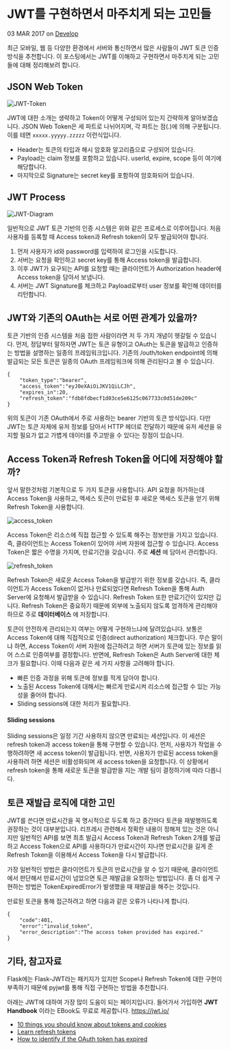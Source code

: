 # JWT를 구현하면서 마주치게 되는 고민들

03 MAR 2017 on [Develop](https://swalloow.github.io/tag/Develop)

 

최근 모바일, 웹 등 다양한 환경에서 서버와 통신하면서 많은 사람들이 JWT 토큰 인증 방식을 추천합니다. 이 포스팅에서는 JWT를 이해하고 구현하면서 마주치게 되는 고민들에 대해 정리해보려 합니다.

 

## JSON Web Token

![JWT-Token](https://cdn.auth0.com/blog/legacy-app-auth/legacy-app-auth-5.png)

JWT에 대한 소개는 생략하고 Token이 어떻게 구성되어 있는지 간략하게 알아보겠습니다. JSON Web Token은 세 파트로 나뉘어지며, 각 파트는 점(.)에 의해 구분됩니다. 이를 테면 `xxxxx.yyyyy.zzzzz` 이런식입니다.

- Header는 토큰의 타입과 해시 암호화 알고리즘으로 구성되어 있습니다.
- Payload는 claim 정보를 포함하고 있습니다. userId, expire, scope 등이 여기에 해당합니다.
- 마지막으로 Signature는 secret key를 포함하여 암호화되어 있습니다.

 

## JWT Process

![JWT-Diagram](https://cdn.auth0.com/content/jwt/jwt-diagram.png)

일반적으로 JWT 토큰 기반의 인증 시스템은 위와 같은 프로세스로 이루어집니다. 처음 사용자를 등록할 때 Access token과 Refresh token이 모두 발급되어야 합니다.

1. 먼저 사용자가 id와 password를 입력하여 로그인을 시도합니다.
2. 서버는 요청을 확인하고 secret key를 통해 Access token을 발급합니다.
3. 이후 JWT가 요구되는 API를 요청할 때는 클라이언트가 Authorization header에 Access token을 담아서 보냅니다.
4. 서버는 JWT Signature를 체크하고 Payload로부터 user 정보를 확인해 데이터를 리턴합니다.

 

## JWT와 기존의 OAuth는 서로 어떤 관계가 있을까?

토큰 기반의 인증 시스템을 처음 접한 사람이라면 저 두 가지 개념이 헷갈릴 수 있습니다. 먼저, 정답부터 말하자면 JWT는 토큰 유형이고 OAuth는 토큰을 발급하고 인증하는 방법을 설명하는 일종의 프레임워크입니다. 기존의 /outh/token endpoint에 의해 발급되는 모든 토큰은 일종의 OAuth 프레임워크에 의해 관리된다고 볼 수 있습니다.

```
{
	"token_type":"bearer",
	"access_token":"eyJ0eXAiOiJKV1QiLCJh",
	"expires_in":20,
	"refresh_token":"fdb8fdbecf1d03ce5e6125c067733c0d51de209c"
}
```

위의 토큰이 기존 OAuth에서 주로 사용하는 bearer 기반의 토큰 방식입니다. 다만 JWT는 토큰 자체에 유저 정보를 담아서 HTTP 헤더로 전달하기 때문에 유저 세션을 유지할 필요가 없고 가볍게 데이터를 주고받을 수 있다는 장점이 있습니다.

 

## Access Token과 Refresh Token을 어디에 저장해야 할까?

앞서 말한것처럼 기본적으로 두 가지 토큰을 사용합니다. API 요청을 허가하는데 Access Token을 사용하고, 액세스 토큰이 만료된 후 새로운 액세스 토큰을 얻기 위해 Refresh Token을 사용합니다.

![access_token](https://swalloow.github.io/assets/images/access%20token.png)

Access Token은 리소스에 직접 접근할 수 있도록 해주는 정보만을 가지고 있습니다. 즉, 클라이언트는 Access Token이 있어야 서버 자원에 접근할 수 있습니다. Access Token은 짧은 수명을 가지며, 만료기간을 갖습니다. 주로 **세션** 에 담아서 관리합니다.

![refresh_token](https://swalloow.github.io/assets/images/refresh%20token.png)

Refresh Token은 새로운 Access Token을 발급받기 위한 정보를 갖습니다. 즉, 클라이언트가 Access Token이 없거나 만료되었다면 Refresh Token을 통해 Auth Server에 요청해서 발급받을 수 있습니다. Refresh Token 또한 만료기간이 있지만 깁니다. Refresh Token은 중요하기 때문에 외부에 노출되지 않도록 엄격하게 관리해야 하므로 주로 **데이터베이스** 에 저장합니다.

토큰이 안전하게 관리되는지 여부는 어떻게 구현하느냐에 달려있습니다. 보통은 Access Token에 대해 직접적으로 인증(direct authorization) 체크합니다. 무슨 말이냐 하면, Access Token이 서버 자원에 접근하려고 하면 서버가 토큰에 있는 정보를 읽어 스스로 인증여부를 결정합니다. 반면에, Refresh Token은 Auth Server에 대한 체크가 필요합니다. 이때 다음과 같은 세 가지 사항을 고려해야 합니다.

- 빠른 인증 과정을 위해 토큰에 정보를 적게 담아야 합니다.
- 노출된 Access Token에 대해서는 빠르게 만료시켜 리소스에 접근할 수 있는 가능성을 줄어야 합니다.
- Sliding sessions에 대한 처리가 필요합니다.

 

#### Sliding sessions

Sliding sessions은 일정 기간 사용하지 않으면 만료되는 세션입니다. 이 세션은 refresh token과 access token을 통해 구현할 수 있습니다. 먼저, 사용자가 작업을 수행하려하면 새 access token이 발급됩니다. 반면, 사용자가 만료된 access token을 사용하려 하면 세션은 비활성화되며 새 access token을 요청합니다. 이 상황에서 refresh token을 통해 새로운 토큰을 발급받을 지는 개발 팀이 결정하기에 따라 다릅니다.

 

## 토큰 재발급 로직에 대한 고민

JWT를 쓴다면 만료시간을 꼭 명시적으로 두도록 하고 중간마다 토큰을 재발행하도록 권장하는 것이 대부분입니다. 리프레시 관련해서 정확한 내용이 정해져 있는 것은 아니지만 일반적인 API를 보면 최초 발급시 Access Token과 Refresh Token 2개를 발급하고 Access Token으로 API를 사용하다가 만료시간이 지나면 만료시간을 길게 준 Refresh Token을 이용해서 Access Token을 다시 발급합니다.

가장 일반적인 방법은 클라이언트가 토큰의 만료시간을 알 수 있기 때문에, 클라이언트에서 판단해서 만료시간이 넘었으면 토큰 재발급을 요청하는 방법입니다. 좀 더 쉽게 구현하는 방법은 TokenExpiredError가 발생했을 때 재발급을 해주는 것입니다.

만료된 토큰을 통해 접근하려고 하면 다음과 같은 오류가 나타나게 합니다.

```
{
	"code":401,
	"error":"invalid_token",
	"error_description":"The access token provided has expired."
}
```

 

## 기타, 참고자료

Flask에는 Flask-JWT라는 패키지가 있지만 Scope나 Refresh Token에 대한 구현이 부족하기 때문에 pyjwt를 통해 직접 구현하는 방법을 추천합니다.

아래는 JWT에 대하여 가장 많이 도움이 되는 페이지입니다. 들어가서 가입하면 **JWT Handbook** 이라는 EBook도 무료로 제공합니다. https://jwt.io/

- [10 things you should know about tokens and cookies](https://auth0.com/blog/ten-things-you-should-know-about-tokens-and-cookies/)
- [Learn refresh tokens](https://auth0.com/learn/refresh-tokens/)
- [How to identify if the OAuth token has expired](http://stackoverflow.com/questions/30826726/how-to-identify-if-the-oauth-token-has-expired)